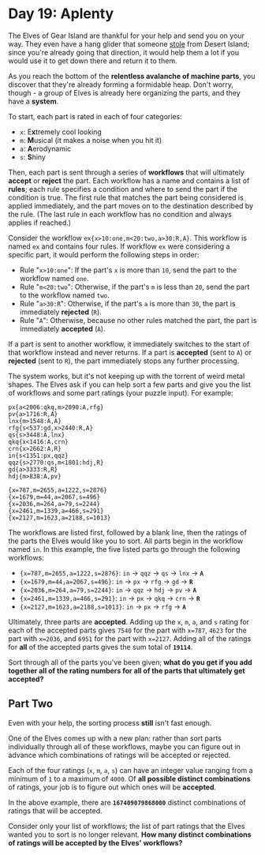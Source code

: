 # Day 19: Aplenty

The Elves of Gear Island are thankful for your help and send you on your way.
They even have a hang glider that someone
[stole](https://adventofcode.com/2023/day/9) from Desert Island; since you're
already going that direction, it would help them a lot if you would use it to
get down there and return it to them.

As you reach the bottom of the **relentless avalanche of machine parts**, you
discover that they're already forming a formidable heap. Don't worry, though - a
group of Elves is already here organizing the parts, and they have a **system**.

To start, each part is rated in each of four categories:

- `x`: E**x**tremely cool looking
- `m`: **M**usical (it makes a noise when you hit it)
- `a`: **A**erodynamic
- `s`: **S**hiny

Then, each part is sent through a series of **workflows** that will ultimately
**accept** or **reject** the part. Each workflow has a name and contains a list
of **rules**; each rule specifies a condition and where to send the part if the
condition is true. The first rule that matches the part being considered is
applied immediately, and the part moves on to the destination described by the
rule. (The last rule in each workflow has no condition and always applies if
reached.)

Consider the workflow `ex{x>10:one,m<20:two,a>30:R,A}`. This workflow is named
`ex` and contains four rules. If workflow `ex` were considering a specific part,
it would perform the following steps in order:

- Rule "`x>10:one`": If the part's `x` is more than `10`, send the part to the
  workflow named `one`.
- Rule "`m<20:two`": Otherwise, if the part's `m` is less than `20`, send the
  part to the workflow named `two`.
- Rule "`a>30:R`": Otherwise, if the part's `a` is more than `30`, the part is
  immediately **rejected** (`R`).
- Rule "`A`": Otherwise, because no other rules matched the part, the part is
  immediately **accepted** (`A`).

If a part is sent to another workflow, it immediately switches to the start of
that workflow instead and never returns. If a part is **accepted** (sent to `A`)
or **rejected** (sent to `R`), the part immediately stops any further
processing.

The system works, but it's not keeping up with the torrent of weird metal
shapes. The Elves ask if you can help sort a few parts and give you the list of
workflows and some part ratings (your puzzle input). For example:

```
px{a<2006:qkq,m>2090:A,rfg}
pv{a>1716:R,A}
lnx{m>1548:A,A}
rfg{s<537:gd,x>2440:R,A}
qs{s>3448:A,lnx}
qkq{x<1416:A,crn}
crn{x>2662:A,R}
in{s<1351:px,qqz}
qqz{s>2770:qs,m<1801:hdj,R}
gd{a>3333:R,R}
hdj{m>838:A,pv}

{x=787,m=2655,a=1222,s=2876}
{x=1679,m=44,a=2067,s=496}
{x=2036,m=264,a=79,s=2244}
{x=2461,m=1339,a=466,s=291}
{x=2127,m=1623,a=2188,s=1013}
```

The workflows are listed first, followed by a blank line, then the ratings of
the parts the Elves would like you to sort. All parts begin in the workflow
named `in`. In this example, the five listed parts go through the following
workflows:

- `{x=787,m=2655,a=1222,s=2876}`: `in` -> `qqz` -> `qs` -> `lnx` -> **`A`**
- `{x=1679,m=44,a=2067,s=496}`: `in` -> `px` -> `rfg` -> `gd` -> **`R`**
- `{x=2036,m=264,a=79,s=2244}`: `in` -> `qqz` -> `hdj` -> `pv` -> **`A`**
- `{x=2461,m=1339,a=466,s=291}`: `in` -> `px` -> `qkq` -> `crn` -> **`R`**
- `{x=2127,m=1623,a=2188,s=1013}`: `in` -> `px` -> `rfg` -> **`A`**

Ultimately, three parts are **accepted**. Adding up the `x`, `m`, `a`, and `s`
rating for each of the accepted parts gives `7540` for the part with `x=787`,
`4623` for the part with `x=2036`, and `6951` for the part with `x=2127`. Adding
all of the ratings for **all** of the accepted parts gives the sum total of
**`19114`**.

Sort through all of the parts you've been given; **what do you get if you add
together all of the rating numbers for all of the parts that ultimately get
accepted?**

## Part Two

Even with your help, the sorting process **still** isn't fast enough.

One of the Elves comes up with a new plan: rather than sort parts individually
through all of these workflows, maybe you can figure out in advance which
combinations of ratings will be accepted or rejected.

Each of the four ratings (`x`, `m`, `a`, `s`) can have an integer value ranging
from a minimum of `1` to a maximum of `4000`. Of **all possible distinct
combinations** of ratings, your job is to figure out which ones will be
**accepted**.

In the above example, there are **`167409079868000`** distinct combinations of
ratings that will be accepted.

Consider only your list of workflows; the list of part ratings that the Elves
wanted you to sort is no longer relevant. **How many distinct combinations of
ratings will be accepted by the Elves' workflows?**
